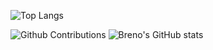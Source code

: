 ![Top Langs](https://github-readme-stats.vercel.app/api/top-langs/?username=brenolucks&layout=compact)

![Github Contributions](https://github-readme-streak-stats.herokuapp.com/?user=brenolucks&hide_border=true)
![Breno's GitHub stats](https://github-readme-stats.vercel.app/api?username=brenolucks&show_icons=true&count_private=true&theme=dracula)

